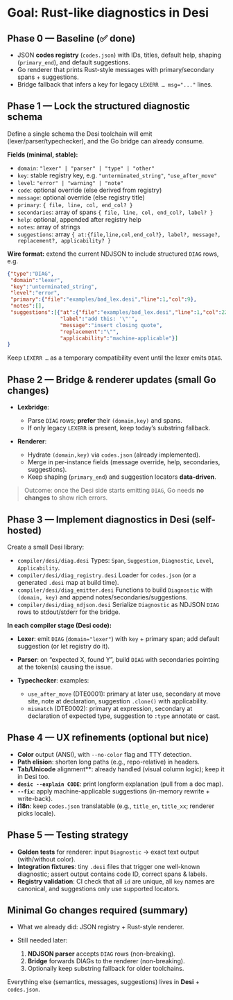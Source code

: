 # Goal: Rust-like diagnostics in Desi

## Phase 0 — Baseline (✅ done)

* JSON **codes registry** (`codes.json`) with IDs, titles, default help, shaping (`primary_end`), and default suggestions.
* Go renderer that prints Rust-style messages with primary/secondary spans + suggestions.
* Bridge fallback that infers a key for legacy `LEXERR … msg="..."` lines.

## Phase 1 — Lock the structured diagnostic schema

Define a single schema the Desi toolchain will emit (lexer/parser/typechecker), and the Go bridge can already consume.

**Fields (minimal, stable):**

* `domain`: `"lexer" | "parser" | "type" | "other"`
* `key`: stable registry key, e.g. `"unterminated_string"`, `"use_after_move"`
* `level`: `"error" | "warning" | "note"`
* `code`: optional override (else derived from registry)
* `message`: optional override (else registry title)
* `primary`: `{ file, line, col, end_col? }`
* `secondaries`: array of spans `{ file, line, col, end_col?, label? }`
* `help`: optional, appended after registry help
* `notes`: array of strings
* `suggestions`: array `{ at:{file,line,col,end_col?}, label?, message?, replacement?, applicability? }`

**Wire format:** extend the current NDJSON to include structured `DIAG` rows, e.g.

```json
{"type":"DIAG",
 "domain":"lexer",
 "key":"unterminated_string",
 "level":"error",
 "primary":{"file":"examples/bad_lex.desi","line":1,"col":9},
 "notes":[],
 "suggestions":[{"at":{"file":"examples/bad_lex.desi","line":1,"col":22},
                 "label":"add this: '\"'",
                 "message":"insert closing quote",
                 "replacement":"\"",
                 "applicability":"machine-applicable"}]
}
```

Keep `LEXERR …` as a temporary compatibility event until the lexer emits `DIAG`.

## Phase 2 — Bridge & renderer updates (small Go changes)

* **Lexbridge**:

  * Parse `DIAG` rows; **prefer** their `(domain,key)` and spans.
  * If only legacy `LEXERR` is present, keep today’s substring fallback.
* **Renderer**:

  * Hydrate `(domain,key)` via `codes.json` (already implemented).
  * Merge in per-instance fields (message override, help, secondaries, suggestions).
  * Keep shaping (`primary_end`) and suggestion locators **data-driven**.

> Outcome: once the Desi side starts emitting `DIAG`, Go needs **no changes** to show rich errors.

## Phase 3 — Implement diagnostics in Desi (self-hosted)

Create a small Desi library:

* `compiler/desi/diag.desi`
  Types: `Span`, `Suggestion`, `Diagnostic`, `Level`, `Applicability`.
* `compiler/desi/diag_registry.desi`
  Loader for `codes.json` (or a generated `.desi` map at build time).
* `compiler/desi/diag_emitter.desi`
  Functions to build `Diagnostic` with `(domain, key)` and append notes/secondaries/suggestions.
* `compiler/desi/diag_ndjson.desi`
  Serialize `Diagnostic` as NDJSON `DIAG` rows to stdout/stderr for the bridge.

**In each compiler stage (Desi code):**

* **Lexer**: emit `DIAG` (`domain="lexer"`) with `key` + primary span; add default suggestion (or let registry do it).
* **Parser**: on “expected X, found Y”, build `DIAG` with secondaries pointing at the token(s) causing the issue.
* **Typechecker**: examples:

  * `use_after_move` (DTE0001): primary at later use, secondary at move site, note at declaration, suggestion `.clone()` with applicability.
  * `mismatch` (DTE0002): primary at expression, secondary at declaration of expected type, suggestion to `:type` annotate or cast.

## Phase 4 — UX refinements (optional but nice)

* **Color** output (ANSI), with `--no-color` flag and TTY detection.
* **Path elision**: shorten long paths (e.g., repo-relative) in headers.
* **Tab/Unicode** alignment\*\*: already handled (visual column logic); keep it in Desi too.
* **`desic --explain CODE`**: print longform explanation (pull from a doc map).
* **`--fix`**: apply machine-applicable suggestions (in-memory rewrite + write-back).
* **i18n**: keep `codes.json` translatable (e.g., `title_en`, `title_xx`; renderer picks locale).

## Phase 5 — Testing strategy

* **Golden tests** for renderer: input `Diagnostic` → exact text output (with/without color).
* **Integration fixtures**: tiny `.desi` files that trigger one well-known diagnostic; assert output contains code ID, correct spans & labels.
* **Registry validation**: CI check that all `id` are unique, all `key` names are canonical, and suggestions only use supported locators.

## Minimal Go changes required (summary)

* What we already did: JSON registry + Rust-style renderer.
* Still needed later:

  1. **NDJSON parser** accepts `DIAG` rows (non-breaking).
  2. **Bridge** forwards DIAGs to the renderer (non-breaking).
  3. Optionally keep substring fallback for older toolchains.

Everything else (semantics, messages, suggestions) lives in **Desi** + `codes.json`.
